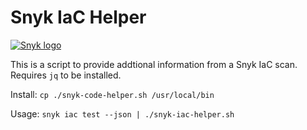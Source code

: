 # Snyk IaC Helper

[![Snyk logo](https://snyk.io/style/asset/logo/snyk-print.svg)](https://snyk.io)

This is a script to provide addtional information from a Snyk IaC scan. Requires ```jq``` to be installed.

Install:
```cp ./snyk-code-helper.sh /usr/local/bin```   

Usage:
```snyk iac test --json | ./snyk-iac-helper.sh```

